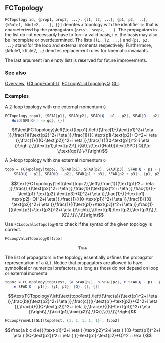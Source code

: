 ```mathematica
 
```

## FCTopology

`FCTopology[id, {prop1, prop2, ...}, {l1, l2, ...}, {p1, p2, ...}, {kRule1, kRule2, ...}, {}]` denotes a topology with the identifier `id` that is characterized by the propagators `{prop1, prop2, ...}`. The propagators in the list do not necessarily have to form a valid basis, i.e. the basis may also be incomplete or overdetermined. The lists `{l1, l2, ...}` and `{p1, p2, ...}` stand for the loop and external momenta respectively. Furthermore, {kRule1, kRule2, ...} denotes replacement rules for kinematic invariants.

The last argument (an empty list) is reserved for future improvements.

### See also

[Overview](Extra/FeynCalc.md), [FCLoopFromGLI](FCLoopFromGLI.md), [FCLoopValidTopologyQ](FCLoopValidTopologyQ.md), [GLI](GLI.md).

### Examples

A 2-loop topology with one external momentum `Q`

```mathematica
FCTopology[topo1, {SFAD[p1], SFAD[p2], SFAD[Q - p1 - p2], SFAD[Q - p2], SFAD[Q - p1]}, {p1, p2}, {Q}, {
   Hold[SPD[Q]] -> qq}, {}]
```

$$\text{FCTopology}\left(\text{topo1},\left\{\frac{1}{(\text{p1}^2+i \eta )},\frac{1}{(\text{p2}^2+i \eta )},\frac{1}{((-\text{p1}-\text{p2}+Q)^2+i \eta )},\frac{1}{((Q-\text{p2})^2+i \eta )},\frac{1}{((Q-\text{p1})^2+i \eta )}\right\},\{\text{p1},\text{p2}\},\{Q\},\{\text{Hold}[\text{SPD}(Q)]\to \;\text{qq}\},\{\}\right)$$

A 3-loop topology with one external momentum `Q`

```mathematica
topo = FCTopology[topo2, {SFAD[p1], SFAD[p2], SFAD[p3], SFAD[Q - p1 - p2 - p3], SFAD[Q - p1 - p2], 
    SFAD[Q - p1], SFAD[Q - p2], SFAD[p1 + p3], SFAD[p2 + p3]}, {p1, p2, p3}, {Q}, {}, {}]
```

$$\text{FCTopology}\left(\text{topo2},\left\{\frac{1}{(\text{p1}^2+i \eta )},\frac{1}{(\text{p2}^2+i \eta )},\frac{1}{(\text{p3}^2+i \eta )},\frac{1}{((-\text{p1}-\text{p2}-\text{p3}+Q)^2+i \eta )},\frac{1}{((-\text{p1}-\text{p2}+Q)^2+i \eta )},\frac{1}{((Q-\text{p1})^2+i \eta )},\frac{1}{((Q-\text{p2})^2+i \eta )},\frac{1}{((\text{p1}+\text{p3})^2+i \eta )},\frac{1}{((\text{p2}+\text{p3})^2+i \eta )}\right\},\{\text{p1},\text{p2},\text{p3}\},\{Q\},\{\},\{\}\right)$$

Use `FCLoopValidTopologyQ` to check if the syntax of the given topology is correct.

```mathematica
FCLoopValidTopologyQ[topo]
```

$$\text{True}$$

The list of propagators in the topology essentially defines the propagator representation of a `GLI`. Notice that propagators are allowed to have symbolical or numerical prefactors, as long as those do not depend on loop or external momenta

```mathematica
topo2 = FCTopology[topoTest, {a SFAD[p1], b SFAD[p2], c SFAD[Q - p1 - p2], d SFAD[Q - p2], 
    e SFAD[Q - p1]}, {p1, p2}, {Q}, {}, {}]
```

$$\text{FCTopology}\left(\text{topoTest},\left\{\frac{a}{(\text{p1}^2+i \eta )},\frac{b}{(\text{p2}^2+i \eta )},\frac{c}{((-\text{p1}-\text{p2}+Q)^2+i \eta )},\frac{d}{((Q-\text{p2})^2+i \eta )},\frac{e}{((Q-\text{p1})^2+i \eta )}\right\},\{\text{p1},\text{p2}\},\{Q\},\{\},\{\}\right)$$

```mathematica
FCLoopFromGLI[GLI[topoTest, {1, 1, 1, 1, 1}], topo2]
```

$$\frac{a b c d e}{(\text{p1}^2+i \eta ) (\text{p2}^2+i \eta ) ((Q-\text{p1})^2+i \eta ) ((Q-\text{p2})^2+i \eta ) ((-\text{p1}-\text{p2}+Q)^2+i \eta )}$$